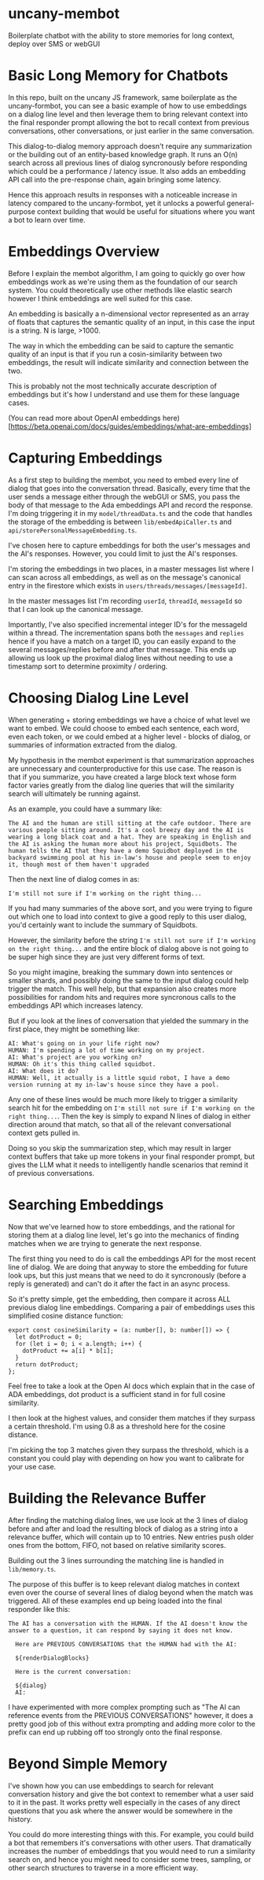 # uncany-membot
Boilerplate chatbot with the ability to store memories for long context, deploy over SMS or webGUI

# Basic Long Memory for Chatbots

In this repo, built on the uncany JS framework, same boilerplate as the uncany-formbot, you can see a basic example of how to use embeddings on a dialog line level and then leverage them to bring relevant context into the final responder prompt allowing the bot to recall context from previous conversations, other conversations, or just earlier in the same conversation.

This dialog-to-dialog memory approach doesn't require any summarization or the building out of an entity-based knowledge graph. It runs an O(n) search across all previous lines of dialog syncronously before responding which could be a performance / latency issue. It also adds an embedding API call into the pre-response chain, again bringing some latency. 

Hence this approach results in responses with a noticeable increase in latency compared to the uncany-formbot, yet it unlocks a powerful general-purpose context building that would be useful for situations where you want a bot to learn over time.

# Embeddings Overview

Before I explain the membot algorithm, I am going to quickly go over how embeddings work as we're using them as the foundation of our search system. You could theoretically use other methods like elastic search however I think embeddings are well suited for this case.

An embedding is basically a n-dimensional vector represented as an array of floats that captures the semantic quality of an input, in this case the input is a string. N is large, >1000. 

The way in which the embedding can be said to capture the semantic quality of an input is that if you run a cosin-similarity between two embeddings, the result will indicate similarity and connection between the two. 

This is probably not the most technically accurate description of embeddings but it's how I understand and use them for these language cases. 

(You can read more about OpenAI embeddings here)[https://beta.openai.com/docs/guides/embeddings/what-are-embeddings]

# Capturing Embeddings

As a first step to building the membot, you need to embed every line of dialog that goes into the conversation thread. Basically, every time that the user sends a message either through the webGUI or SMS, you pass the body of that message to the Ada embeddings API and record the response. I'm doing triggering it in my `model/threadData.ts` and the code that handles the storage of the embedding is between `lib/embedApiCaller.ts` and `api/storePersonalMessageEmbedding.ts`.

I've chosen here to capture embeddings for both the user's messages and the AI's responses. However, you could limit to just the AI's responses.

I'm storing the embeddings in two places, in a master messages list where I can scan across all embeddings, as well as on the message's canonical entry in the firestore which exists in `users/threads/messages/[messageId]`. 

In the master messages list I'm recording `userId`, `threadId`, `messageId` so that I can look up the canonical message. 

Importantly, I've also specified incremental integer ID's for the messageId within a thread. The incrementation spans both the `messages` and `replies` hence if you have a match on a target ID, you can easily expand to the several messages/replies before and after that message. This ends up allowing us look up the proximal dialog lines without needing to use a timestamp sort to determine proximity / ordering. 

# Choosing Dialog Line Level

When generating + storing embeddings we have a choice of what level we want to embed. We could choose to embed each sentence, each word, even each token, or we could embed at a higher level - blocks of dialog, or summaries of information extracted from the dialog. 

My hypothesis in the membot experiment is that summarization approaches are unnecessary and counterproductive for this use case. The reason is that if you summarize, you have created a large block text whose form factor varies greatly from the dialog line queries that will the similarity search will ultimately be running against. 

As an example, you could have a summary like:

`The AI and the human are still sitting at the cafe outdoor. There are various people sitting around. It's a cool breezy day and the AI is wearing a long black coat and a hat. They are speaking in English and the AI is asking the human more about his project, Squidbots. The human tells the AI that they have a demo Squidbot deployed in the backyard swimming pool at his in-law's house and people seem to enjoy it, though most of them haven't upgraded`

Then the next line of dialog comes in as:

`I'm still not sure if I'm working on the right thing...`

If you had many summaries of the above sort, and you were trying to figure out which one to load into context to give a good reply to this user dialog, you'd certainly want to include the summary of Squidbots. 

However, the similarity before the string `I'm still not sure if I'm working on the right thing...` and the entire block of dialog above is not going to be super high since they are just very different forms of text. 

So you might imagine, breaking the summary down into sentences or smaller shards, and possibly doing the same to the input dialog could help trigger the match. This well help, but that expansion also creates more possibilities for random hits and requires more syncronous calls to the embeddings API which increases latency.

But if you look at the lines of conversation that yielded the summary in the first place, they might be something like:

```
AI: What's going on in your life right now?
HUMAN: I'm spending a lot of time working on my project.
AI: What's project are you working on?
HUMAN: Oh it's this thing called squidbot.
AI: What does it do?
HUMAN: Well, it actually is a little squid robot, I have a demo version running at my in-law's house since they have a pool. 
```

Any one of these lines would be much more likely to trigger a similarity search hit for the embedding on `I'm still not sure if I'm working on the right thing...`. Then the key is simply to expand N lines of dialog in either direction around that match, so that all of the relevant conversational context gets pulled in.

Doing so you skip the summarization step, which may result in larger context buffers that take up more tokens in your final responder prompt, but gives the LLM what it needs to intelligently handle scenarios that remind it of previous conversations. 

# Searching Embeddings

Now that we've learned how to store embeddings, and the rational for storing them at a dialog line level, let's go into the mechanics of finding matches when we are trying to generate the next response. 

The first thing you need to do is call the embeddings API for the most recent line of dialog. We are doing that anyway to store the embedding for future look ups, but this just means that we need to do it syncronously (before a reply is generated) and can't do it after the fact in an async process.

So it's pretty simple, get the embedding, then compare it across ALL previous dialog line embeddings. Comparing a pair of embeddings uses this simplified cosine distance function:

```
export const cosineSimilarity = (a: number[], b: number[]) => {
  let dotProduct = 0;
  for (let i = 0; i < a.length; i++) {
    dotProduct += a[i] * b[i];
  }
  return dotProduct;
};
```

Feel free to take a look at the Open AI docs which explain that in the case of ADA embeddings, dot product is a sufficient stand in for full cosine similarity.

I then look at the highest values, and consider them matches if they surpass a certain threshold. I'm using 0.8 as a threshold here for the cosine distance. 

I'm picking the top 3 matches given they surpass the threshold, which is a constant you could play with depending on how you want to calibrate for your use case.

# Building the Relevance Buffer

After finding the matching dialog lines, we use look at the 3 lines of dialog before and after and load the resulting block of dialog as a string into a relevance buffer, which will contain up to 10 entries. New entries push older ones from the bottom, FIFO, not based on relative similarity scores.

Building out the 3 lines surrounding the matching line is handled in `lib/memory.ts`.

The purpose of this buffer is to keep relevant dialog matches in context even over the course of several lines of dialog beyond when the match was triggered. All of these examples end up being loaded into the final responder like this:

```
The AI has a conversation with the HUMAN. If the AI doesn't know the answer to a question, it can respond by saying it does not know.

  Here are PREVIOUS CONVERSATIONS that the HUMAN had with the AI:

  ${renderDialogBlocks}

  Here is the current conversation:

  ${dialog}
  AI: 
```

I have experimented with more complex prompting such as "The AI can reference events from the PREVIOUS CONVERSATIONS" however, it does a pretty good job of this without extra prompting and adding more color to the prefix can end up rubbing off too strongly onto the final response.

# Beyond Simple Memory

I've shown how you can use embeddings to search for relevant conversation history and give the bot context to remember what a user said to it in the past. It works pretty well especially in the cases of any direct questions that you ask where the answer would be somewhere in the history. 

You could do more interesting things with this. For example, you could build a bot that remembers it's conversations with other users. That dramatically increases the number of embeddings that you would need to run a similarity search on, and hence you might need to consider some trees, sampling, or other search structures to traverse in a more efficient way.


